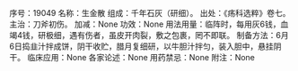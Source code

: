 序号：19049
名称：生金散
组成：千年石灰（研细）。
出处：《疡科选粹》卷七。
主治：刀斧初伤。
加减：None
功效：None
用法用量：临阵时，每用灰6钱，血竭4钱，研极细，遇有伤者，虽皮开肉裂，敷之包裹，罔不即联。
制备方法：6月6日捣韭汁拌成饼，阴干收贮，腊月复细研，以牛胆汁拌匀，装入胆中，悬挂阴干。
临床应用：None
各家论述：None
用药禁忌：None
附注：None
